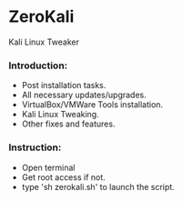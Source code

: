 # ZeroKali
Kali Linux Tweaker

### Introduction:
* Post installation tasks.
* All necessary updates/upgrades.
* VirtualBox/VMWare Tools installation.
* Kali Linux Tweaking.
* Other fixes and features.


### Instruction:
* Open terminal
* Get root access if not.
* type 'sh zerokali.sh' to launch the script.
